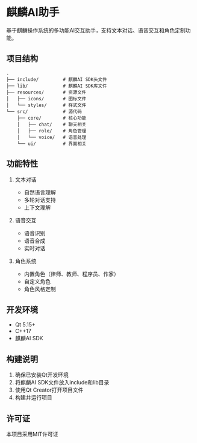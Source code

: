 # 麒麟AI助手

基于麒麟操作系统的多功能AI交互助手，支持文本对话、语音交互和角色定制功能。

## 项目结构

```
.
├── include/         # 麒麟AI SDK头文件
├── lib/             # 麒麟AI SDK库文件
├── resources/       # 资源文件
│   ├── icons/       # 图标文件
│   └── styles/      # 样式文件
└── src/             # 源代码
    ├── core/        # 核心功能
    │   ├── chat/    # 聊天相关
    │   ├── role/    # 角色管理
    │   └── voice/   # 语音处理
    └── ui/          # 界面相关
```

## 功能特性

1. 文本对话
   - 自然语言理解
   - 多轮对话支持
   - 上下文理解

2. 语音交互
   - 语音识别
   - 语音合成
   - 实时对话

3. 角色系统
   - 内置角色（律师、教师、程序员、作家）
   - 自定义角色
   - 角色风格定制

## 开发环境

- Qt 5.15+
- C++17
- 麒麟AI SDK

## 构建说明

1. 确保已安装Qt开发环境
2. 将麒麟AI SDK文件放入include和lib目录
3. 使用Qt Creator打开项目文件
4. 构建并运行项目

## 许可证

本项目采用MIT许可证
